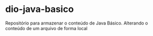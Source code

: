 # dio-java-basico
Repositório para armazenar o conteúdo de Java Básico.
Alterando o conteúdo de um arquivo de forma local